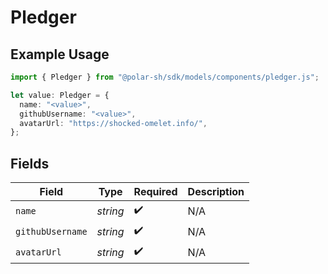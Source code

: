 # Pledger

## Example Usage

```typescript
import { Pledger } from "@polar-sh/sdk/models/components/pledger.js";

let value: Pledger = {
  name: "<value>",
  githubUsername: "<value>",
  avatarUrl: "https://shocked-omelet.info/",
};
```

## Fields

| Field              | Type               | Required           | Description        |
| ------------------ | ------------------ | ------------------ | ------------------ |
| `name`             | *string*           | :heavy_check_mark: | N/A                |
| `githubUsername`   | *string*           | :heavy_check_mark: | N/A                |
| `avatarUrl`        | *string*           | :heavy_check_mark: | N/A                |